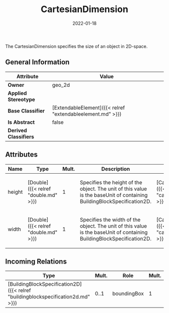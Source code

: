 ﻿---
title: CartesianDimension
toc: false
type: specs
date: "2022-01-18"
draft: false
specification: VEC
version: 1.2.2
documentType: "Recommendation"
elementType: Class
classes:
  - CartesianDimension
menu_name: vec-1.2.2
---
The CartesianDimension specifies the size of an object in 2D-space.

## General Information

| Attribute               | Value |
|-------------------------|-------|
| **Owner**               | geo_2d |
| **Applied Stereotype**  |   |
| **Base Classifier**     | [ExtendableElement]({{< relref "extendableelement.md" >}})<br/>  |
| **Is Abstract**         | false |
| **Derived Classifiers** |   |

## Attributes
|  Name  |  Type  |  Mult.  |  Description  |  Owning Classifier  |
|--------|--------|---------|---------------|--------------|
|height | [Double]({{< relref "double.md" >}}) | 1 | <p>Specifies the height of the object. The unit of this value is the baseUnit of containing BuildingBlockSpecification2D. </p> | [CartesianDimension]({{< relref "cartesiandimension.md" >}}) |
|width | [Double]({{< relref "double.md" >}}) | 1 | <p> Specifies the width of the object. The unit of this value is the baseUnit of containing BuildingBlockSpecification2D.      </p> | [CartesianDimension]({{< relref "cartesiandimension.md" >}}) |

##  Incoming Relations
|    Type  |   Mult.  |   Role    |   Mult.   |   Description  |
|----------|----------|-----------|-----------|----------------|
| [BuildingBlockSpecification2D]({{< relref "buildingblockspecification2d.md" >}}) | 0..1 | boundingBox | 1 | Specifies the size of the area described by the BuildingBlockSpecification2D in Cartesian dimensions. |
